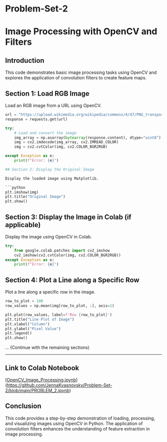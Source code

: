 # Problem-Set-2
# Image Processing with OpenCV and Filters

## Introduction

This code demonstrates basic image processing tasks using OpenCV and explores the application of convolution filters to create feature maps.

## Section 1: Load RGB Image

Load an RGB image from a URL using OpenCV.

```python
url = "https://upload.wikimedia.org/wikipedia/commons/4/47/PNG_transparency_demonstration_1.png"
response = requests.get(url)

try:
    # Load and convert the image
    img_array = np.asarray(bytearray(response.content), dtype="uint8")
    img = cv2.imdecode(img_array, cv2.IMREAD_COLOR)
    img = cv2.cvtColor(img, cv2.COLOR_BGR2RGB)

except Exception as e:
    print(f"Error: {e}")

## Section 2: Display the Original Image

Display the loaded image using Matplotlib.

```python
plt.imshow(img)
plt.title("Original Image")
plt.show()
```

## Section 3: Display the Image in Colab (if applicable)

Display the image using OpenCV in Colab.

```python
try:
    from google.colab.patches import cv2_imshow
    cv2_imshow(cv2.cvtColor(img, cv2.COLOR_BGR2RGB))
except Exception as e:
    print(f"Error: {e}")
```

## Section 4: Plot a Line along a Specific Row

Plot a line along a specific row in the image.

```python
row_to_plot = 100
row_values = np.mean(img[row_to_plot, :], axis=1)

plt.plot(row_values, label=f'Row {row_to_plot}')
plt.title("Line Plot of Image")
plt.xlabel("Column")
plt.ylabel("Pixel Value")
plt.legend()
plt.show()
```

... (Continue with the remaining sections)

---

## Link to Colab Notebook
[[OpenCV_Image_Processing.ipynb](link-to-your-colab-notebook)](https://github.com/JennaKvasnovsky/Problem-Set-2/blob/main/PROBLEM_2.ipynb)

## Conclusion

This code provides a step-by-step demonstration of loading, processing, and visualizing images using OpenCV in Python. The application of convolution filters enhances the understanding of feature extraction in image processing.
